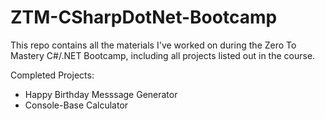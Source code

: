 # ZTM-CSharpDotNet-Bootcamp
This repo contains all the materials I've worked on during the Zero To Mastery C#/.NET Bootcamp, including all projects listed out in the course.

Completed Projects:
- Happy Birthday Messsage Generator
- Console-Base Calculator
